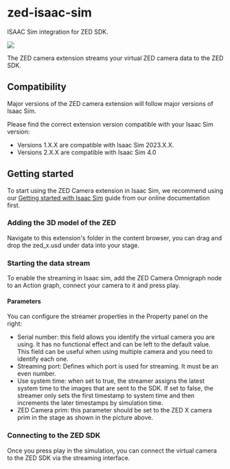 # zed-isaac-sim

ISAAC Sim integration for ZED SDK.

![](./exts/sl.sensor.camera/data/preview.png)

The ZED camera extension streams your virtual ZED camera data to the ZED SDK.


## Compatibility

Major versions of the ZED camera extension will follow major versions of Isaac Sim.

Please find the correct extension version compatible with your Isaac Sim version:

- Versions 1.X.X are compatible with Isaac Sim 2023.X.X.
- Versions 2.X.X are compatible with Isaac Sim 4.0

## Getting started    

To start using the ZED Camera extension in Isaac Sim, we recommend using our [Getting started with Isaac Sim](https://www.stereolabs.com/docs/isaac-sim/isaac_sim) guide from our online documentation first.

### Adding the 3D model of the ZED

Navigate to this extension's folder in the content browser, you can drag and drop the zed_x.usd under data into your stage.

### Starting the data stream    

To enable the streaming in Isaac sim, add the ZED Camera Omnigraph node to an Action graph, connect your camera to it and press play.

#### Parameters    

You can configure the streamer properties in the Property panel on the right:
- Serial number: this field allows you identify the virtual camera you are using. It has no functional effect and can be left to the default value. This field can be useful when using multiple camera and you need to identify each one.
- Streaming port: Defines which port is used for streaming. It must be an even number.
- Use system time: when set to true, the streamer assigns the latest system time to the images that are sent to the SDK. If set to false, the streamer only sets the first timestamp to system time and then increments the later timestamps by simulation time.
- ZED Camera prim: this parameter should be set to the ZED X camera prim in the stage as shown in the picture above.


### Connecting to the ZED SDK    

Once you press play in the simulation, you can connect the virtual camera to the ZED SDK via the streaming interface.

